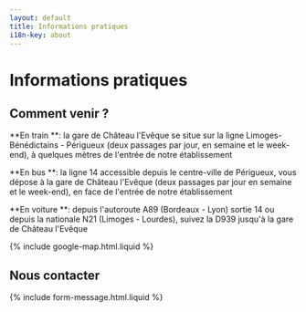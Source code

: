 ```yaml
---
layout: default
title: Informations pratiques
i18n-key: about
---
```

# Informations pratiques

## Comment venir ?

**En train **: la gare de Château l'Evêque se situe sur la ligne Limoges-Bénédictains - Périgueux (deux passages par jour, en semaine et le week-end), à quelques mètres de l'entrée de notre établissement

**En bus **: la ligne 14 accessible depuis le centre-ville de Périgueux, vous dépose à la gare de Château l'Evêque (deux passages par jour en semaine et le week-end), en face de l'entrée de notre établissement

**En voiture **: depuis l'autoroute A89 (Bordeaux - Lyon) sortie 14 ou depuis la nationale N21 (Limoges - Lourdes), suivez la D939 jusqu'à la gare de Château l'Evêque

{% include google-map.html.liquid %}

## Nous contacter

{% include form-message.html.liquid %}
